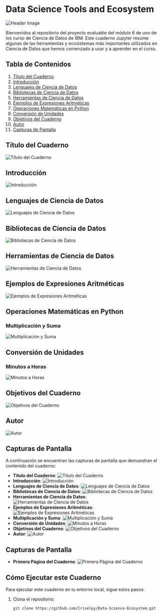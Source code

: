 # Data Science Tools and Ecosystem

![Header Image](https://github.com/Criselpy/Data-Science-Ecosystem/raw/main/header-image.jpeg) <!-- Puedes agregar una imagen de encabezado atractiva aquí -->

Bienvenidos al repositorio del proyecto evaluable del módulo 6 de uno de los curso de Ciencia de Datos de IBM. Este cuaderno Jupyter resume algunas de las herramientas y ecosistemas más importantes utilizados en Ciencia de Datos que hemos comenzado a usar y a aprender en el curso.

## Tabla de Contenidos

1. [Título del Cuaderno](#título-del-cuaderno)
2. [Introducción](#introducción)
3. [Lenguajes de Ciencia de Datos](#lenguajes-de-ciencia-de-datos)
4. [Bibliotecas de Ciencia de Datos](#bibliotecas-de-ciencia-de-datos)
5. [Herramientas de Ciencia de Datos](#herramientas-de-ciencia-de-datos)
6. [Ejemplos de Expresiones Aritméticas](#ejemplos-de-expresiones-aritméticas)
7. [Operaciones Matemáticas en Python](#operaciones-matemáticas-en-python)
8. [Conversión de Unidades](#conversión-de-unidades)
9. [Objetivos del Cuaderno](#objetivos-del-cuaderno)
10. [Autor](#autor)
11. [Capturas de Pantalla](#capturas-de-pantalla)

## Título del Cuaderno

![Título del Cuaderno](https://github.com/Criselpy/Data-Science-Ecosystem/raw/main/2-title.png)

## Introducción

![Introducción](https://github.com/Criselpy/Data-Science-Ecosystem/raw/main/3-intro.png)

## Lenguajes de Ciencia de Datos

![Lenguajes de Ciencia de Datos](https://github.com/Criselpy/Data-Science-Ecosystem/raw/main/4-dslanguages.png)

## Bibliotecas de Ciencia de Datos

![Bibliotecas de Ciencia de Datos](https://github.com/Criselpy/Data-Science-Ecosystem/raw/main/5-dslibraries.png)

## Herramientas de Ciencia de Datos

![Herramientas de Ciencia de Datos](https://github.com/Criselpy/Data-Science-Ecosystem/raw/main/6-dstools.png)

## Ejemplos de Expresiones Aritméticas

![Ejemplos de Expresiones Aritméticas](https://github.com/Criselpy/Data-Science-Ecosystem/raw/main/7-introarithmetic.png)

## Operaciones Matemáticas en Python

### Multiplicación y Suma

![Multiplicación y Suma](https://github.com/Criselpy/Data-Science-Ecosystem/raw/main/8-multiplyandaddintegers.png)

## Conversión de Unidades

### Minutos a Horas

![Minutos a Horas](https://github.com/Criselpy/Data-Science-Ecosystem/raw/main/9-hourstominutes.png)

## Objetivos del Cuaderno

![Objetivos del Cuaderno](https://github.com/Criselpy/Data-Science-Ecosystem/raw/main/10-objectives.png)

## Autor

![Autor](https://github.com/Criselpy/Data-Science-Ecosystem/raw/main/11-authordetails.png)

## Capturas de Pantalla

A continuación se encuentran las capturas de pantalla que demuestran el contenido del cuaderno:

- **Título del Cuaderno**: ![Título del Cuaderno](https://github.com/Criselpy/Data-Science-Ecosystem/raw/main/2-title.png)
- **Introducción**: ![Introducción](https://github.com/Criselpy/Data-Science-Ecosystem/raw/main/3-intro.png)
- **Lenguajes de Ciencia de Datos**: ![Lenguajes de Ciencia de Datos](https://github.com/Criselpy/Data-Science-Ecosystem/raw/main/4-dslanguages.png)
- **Bibliotecas de Ciencia de Datos**: ![Bibliotecas de Ciencia de Datos](https://github.com/Criselpy/Data-Science-Ecosystem/raw/main/5-dslibraries.png)
- **Herramientas de Ciencia de Datos**: ![Herramientas de Ciencia de Datos](https://github.com/Criselpy/Data-Science-Ecosystem/raw/main/6-dstools.png)
- **Ejemplos de Expresiones Aritméticas**: ![Ejemplos de Expresiones Aritméticas](https://github.com/Criselpy/Data-Science-Ecosystem/raw/main/7-introarithmetic.png)
- **Multiplicación y Suma**: ![Multiplicación y Suma](https://github.com/Criselpy/Data-Science-Ecosystem/raw/main/8-multiplyandaddintegers.png)
- **Conversión de Unidades**: ![Minutos a Horas](https://github.com/Criselpy/Data-Science-Ecosystem/raw/main/9-hourstominutes.png)
- **Objetivos del Cuaderno**: ![Objetivos del Cuaderno](https://github.com/Criselpy/Data-Science-Ecosystem/raw/main/10-objectives.png)
- **Autor**: ![Autor](https://github.com/Criselpy/Data-Science-Ecosystem/raw/main/11-authordetails.png)

## Capturas de Pantalla

- **Primera Página del Cuaderno**: ![Primera Página del Cuaderno](https://github.com/Criselpy/Data-Science-Ecosystem/raw/main/1-notebook.png)

## Cómo Ejecutar este Cuaderno

Para ejecutar este cuaderno en tu entorno local, sigue estos pasos:

1. Clona el repositorio:
   ```bash
   git clone https://github.com/Criselpy/Data-Science-Ecosystem.git
